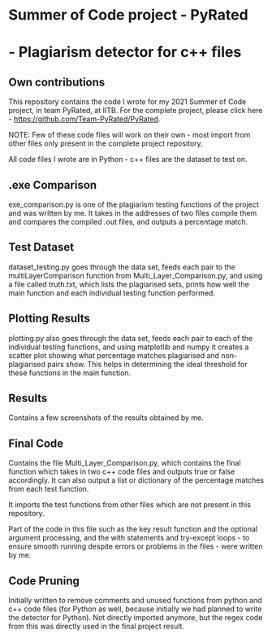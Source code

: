 

# Summer of Code project - PyRated

# - Plagiarism detector for c++ files

## Own contributions

This repository contains the code I wrote for my 2021 Summer of Code project, in team PyRated, at IITB. For the complete project, please click here - https://github.com/Team-PyRated/PyRated.

NOTE: Few of these code files will work on their own - most import from other files only present in the complete project repository.

All code files I wrote are in Python - c++ files are the dataset to test on.



## .exe Comparison

exe_comparison.py is one of the plagiarism testing functions of the project and was  written by me. It takes in the addresses of two files compile them and compares the compiled .out files, and outputs a percentage match.

## Test Dataset

dataset_testing.py goes through the data set, feeds each pair to the multiLayerComparison function from Multi_Layer_Comparison.py, and using a file called truth.txt, which lists the plagiarised sets, prints how well the main function and each individual testing function performed.


## Plotting Results

plotting.py also goes through the data set, feeds each pair to each of the individual testing functions, and using matplotlib and numpy it creates a scatter plot showing what percentage matches plagiarised and non-plagiarised pairs show. This helps in determining the ideal threshold for these functions in the main function.



## Results

Contains a few screenshots of the results obtained by me.


## Final Code

Contains the file Multi_Layer_Comparison.py, which contains the final function which takes in two c++ code files and outputs true or false accordingly. It can also output a list or dictionary of the percentage matches from each test function.

It imports the test functions from other files which are not present in this repository. 

Part of the code in this file such as the key result function and the optional argument processing, and the with statements and try-except loops - to ensure smooth running despite errors or problems in the files - were written by me.


## Code Pruning

Initially written to remove comments and unused functions from python and c++ code files (for Python as well, because initially we had planned to write the detector for Python). Not directly imported anymore, but the regex code from this was directly used in the final project result. 
